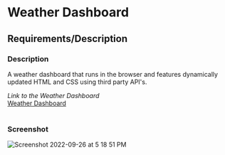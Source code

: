 # Weather Dashboard

## Requirements/Description
### Description
A weather dashboard that runs in the browser and features dynamically updated HTML and CSS using third party API's.
<br>

*Link to the Weather Dashboard* <br>
[Weather Dashboard]([https://](https://hoffnik.github.io/challenge-6/))
<br>
<br>
### Screenshot

![Screenshot 2022-09-26 at 5 18 51 PM](https://user-images.githubusercontent.com/99991291/192403675-363a6697-128f-41e1-83dd-8ba2179dbb31.png)
